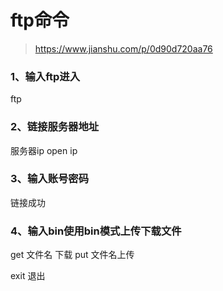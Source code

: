 # ftp命令

> https://www.jianshu.com/p/0d90d720aa76
> 

### 1、输入ftp进入

ftp

### 2、链接服务器地址

服务器ip
open  ip

### 3、输入账号密码

链接成功

### 4、输入bin使用bin模式上传下载文件

get 文件名 下载
put 文件名上传

exit  退出